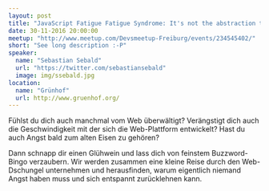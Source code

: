 ```yaml
---
layout: post
title: "JavaScript Fatigue Fatigue Syndrome: It's not the abstraction that matters, it's how you use it."
date: 30-11-2016 20:00:00
meetup: "http://www.meetup.com/Devsmeetup-Freiburg/events/234545402/"
short: "See long description :-P"
speaker:
  name: "Sebastian Sebald"
  url: "https://twitter.com/sebastiansebald"
  image: img/ssebald.jpg
location:
  name: "Grünhof"
  url: http://www.gruenhof.org/
---
```


Fühlst du dich auch manchmal vom Web überwältigt? Verängstigt dich auch die Geschwindigkeit mit der sich die Web-Plattform entwickelt? Hast du auch Angst bald zum alten Eisen zu gehören?

Dann schnapp dir einen Glühwein und lass dich von feinstem Buzzword-Bingo verzaubern. Wir werden zusammen eine kleine Reise durch den Web-Dschungel unternehmen und herausfinden, warum eigentlich niemand Angst haben muss und sich entspannt zurücklehnen kann.
